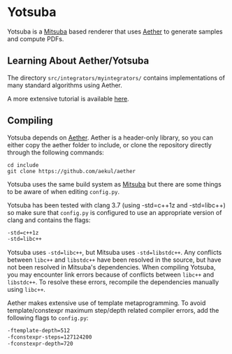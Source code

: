 # Yotsuba

Yotsuba is a [Mitsuba](https://github.com/mitsuba-renderer/mitsuba) based renderer that uses [Aether](https://github.com/aekul/aether) to generate samples and compute PDFs.

## Learning About Aether/Yotsuba

The directory `src/integrators/myintegrators/` contains implementations of many standard algorithms using Aether.

A more extensive tutorial is available [here](https://people.csail.mit.edu/lukea/aetherlang).

## Compiling

Yotsuba depends on [Aether](https://github.com/aekul/aether).  Aether is a header-only library, so you can either copy the aether folder to include, or clone the repository directly through the following commands:
```
cd include
git clone https://github.com/aekul/aether
```

Yotsuba uses the same build system as [Mitsuba](https://github.com/mitsuba-renderer/mitsuba) but there are some things to be aware of when editing `config.py`.

Yotsuba has been tested with clang 3.7 (using -std=c++1z and -std=libc++) so make sure that `config.py` is configured to use an appropriate version of clang and contains the flags:
```bash
-std=c++1z
-std=libc++
```

Yotsuba uses `-std=libc++`, but Mitsuba uses `-std=libstdc++`. Any conflicts between `libc++` and `libstdc++` have been resolved in the source, but have not been resolved in Mitsuba's dependencies. When compiling Yotsuba, you may encounter link errors because of conflicts between `libc++` and `libstdc++`. To resolve these errors, recompile the dependencies manually using `libc++`.

Aether makes extensive use of template metaprogramming. To avoid template/constexpr maximum step/depth related compiler errors, add the following flags to `config.py`:
```bash
-ftemplate-depth=512
-fconstexpr-steps=127124200
-fconstexpr-depth=720
```

